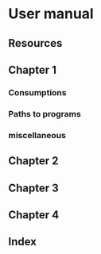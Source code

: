 # User manual

## Resources

## Chapter 1

### Consumptions
### Paths to programs
### miscellaneous

## Chapter 2

###
###
###

## Chapter 3

## Chapter 4

## Index
